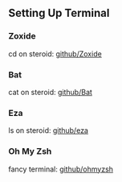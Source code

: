 ## Setting Up Terminal


### Zoxide
cd on steroid:
[github/Zoxide](https://github.com/ajeetdsouza/zoxide)


### Bat
cat on steroid:
[github/Bat](https://github.com/sharkdp/bat)


### Eza
ls on steroid:
[github/eza](https://github.com/eza-community/eza)


### Oh My Zsh
fancy terminal:
[github/ohmyzsh](https://github.com/ohmyzsh/ohmyzsh/)